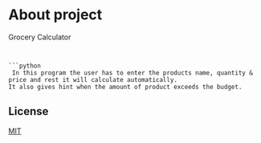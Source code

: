 # About project 
Grocery Calculator 
```


```python
 In this program the user has to enter the products name, quantity & price and rest it will calculate automatically.
It also gives hint when the amount of product exceeds the budget.
```



## License
[MIT](https://choosealicense.com/licenses/mit/)
